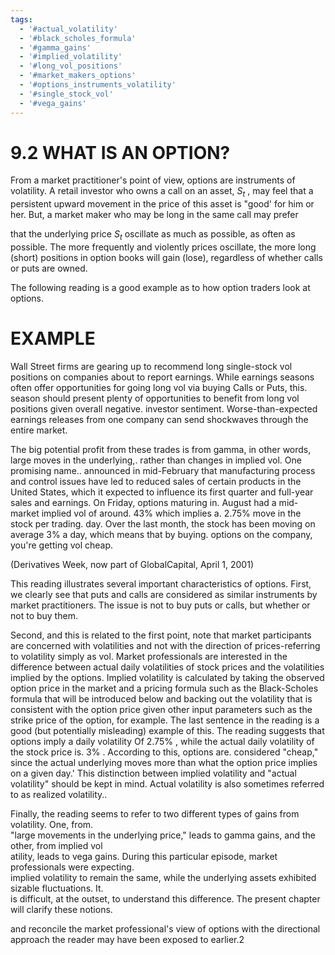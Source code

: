 ```yaml
---
tags:
  - '#actual_volatility'
  - '#black_scholes_formula'
  - '#gamma_gains'
  - '#implied_volatility'
  - '#long_vol_positions'
  - '#market_makers_options'
  - '#options_instruments_volatility'
  - '#single_stock_vol'
  - '#vega_gains'
---
```

# 9.2 WHAT IS AN OPTION?  

From a market practitioner's point of view, options are instruments of volatility. A retail investor who owns a call on an asset, $S_{t}$ , may feel that a persistent upward movement in the price of this asset is "good' for him or her. But, a market maker who may be long in the same call may prefer  

that the underlying price $S_{t}$ oscillate as much as possible, as often as possible. The more frequently and violently prices oscillate, the more long (short) positions in option books will gain (lose), regardless of whether calls or puts are owned.  

The following reading is a good example as to how option traders look at options.  

# EXAMPLE  

Wall Street firms are gearing up to recommend long single-stock vol positions on companies about to report earnings. While earnings seasons often offer opportunities for going long vol via buying Calls or Puts, this. season should present plenty of opportunities to benefit from long vol positions given overall negative. investor sentiment. Worse-than-expected earnings releases from one company can send shockwaves through the entire market.  

The big potential profit from these trades is from gamma, in other words, large moves in the underlying,. rather than changes in implied vol. One promising name.. announced in mid-February that manufacturing process and control issues have led to reduced sales of certain products in the United States, which it expected to influence its first quarter and full-year sales and earnings. On Friday, options maturing in. August had a mid-market implied vol of around. $43\%$ which implies a. $2.75\%$ move in the stock per trading. day. Over the last month, the stock has been moving on average $3\%$ a day, which means that by buying. options on the company, you're getting vol cheap.  

(Derivatives Week, now part of GlobalCapital, April 1, 2001)  

This reading illustrates several important characteristics of options. First, we clearly see that puts and calls are considered as similar instruments by market practitioners. The issue is not to buy puts or calls, but whether or not to buy them.  

Second, and this is related to the first point, note that market participants are concerned with volatilities and not with the direction of prices-referring to volatility simply as vol. Market professionals are interested in the difference between actual daily volatilities of stock prices and the volatilities implied by the options. Implied volatility is calculated by taking the observed option price in the market and a pricing formula such as the Black-Scholes formula that will be introduced below and backing out the volatility that is consistent with the option price given other input parameters such as the strike price of the option, for example. The last sentence in the reading is a good (but potentially misleading) example of this. The reading suggests that options imply a daily volatility Of $2.75\%$ , while the actual daily volatility of the stock price is. $3\%$ . According to this, options are. considered "cheap," since the actual underlying moves more than what the option price implies on a given day.' This distinction between implied volatility and "actual volatility" should be kept in mind. Actual volatility is also sometimes referred to as realized volatility..  

Finally, the reading seems to refer to two different types of gains from volatility. One, from.   
"large movements in the underlying price," leads to gamma gains, and the other, from implied vol  
atility, leads to vega gains. During this particular episode, market professionals were expecting.   
implied volatility to remain the same, while the underlying assets exhibited sizable fluctuations. It.   
is difficult, at the outset, to understand this difference. The present chapter will clarify these notions.  

and reconcile the market professional's view of options with the directional approach the reader may have been exposed to earlier.2  
